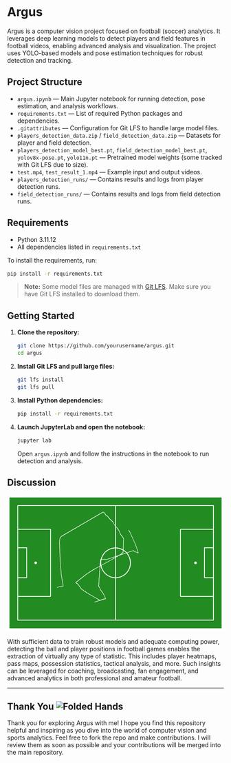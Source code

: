 # Argus

Argus is a computer vision project focused on football (soccer) analytics. It leverages deep learning models to detect players and field features in football videos, enabling advanced analysis and visualization. The project uses YOLO-based models and pose estimation techniques for robust detection and tracking.

## Project Structure

- `argus.ipynb` — Main Jupyter notebook for running detection, pose estimation, and analysis workflows.
- `requirements.txt` — List of required Python packages and dependencies.
- `.gitattributes` — Configuration for Git LFS to handle large model files.
- `players_detection_data.zip` / `field_detection_data.zip` — Datasets for player and field detection.
- `players_detection_model_best.pt`, `field_detection_model_best.pt`, `yolov8x-pose.pt`, `yolo11n.pt` — Pretrained model weights (some tracked with Git LFS due to size).
- `test.mp4`, `test_result_1.mp4` — Example input and output videos.
- `players_detection_runs/` — Contains results and logs from player detection runs.
- `field_detection_runs/` — Contains results and logs from field detection runs.

## Requirements

- Python 3.11.12
- All dependencies listed in `requirements.txt`

To install the requirements, run:
```sh
pip install -r requirements.txt
```

> **Note:** Some model files are managed with [Git LFS](https://git-lfs.github.com/). Make sure you have Git LFS installed to download them.

## Getting Started

1. **Clone the repository:**
   ```sh
   git clone https://github.com/yourusername/argus.git
   cd argus
   ```
2. **Install Git LFS and pull large files:**
   ```sh
   git lfs install
   git lfs pull
   ```
3. **Install Python dependencies:**
   ```sh
   pip install -r requirements.txt
   ```
4. **Launch JupyterLab and open the notebook:**
   ```sh
   jupyter lab
   ```
   Open `argus.ipynb` and follow the instructions in the notebook to run detection and analysis.

## Discussion

![Sample Output](output.png)

With sufficient data to train robust models and adequate computing power, detecting the ball and player positions in football games enables the extraction of virtually any type of statistic. This includes player heatmaps, pass maps, possession statistics, tactical analysis, and more. Such insights can be leveraged for coaching, broadcasting, fan engagement, and advanced analytics in both professional and amateur football.

---

## Thank You <img src="https://raw.githubusercontent.com/Tarikul-Islam-Anik/Animated-Fluent-Emojis/master/Emojis/Hand%20gestures/Folded%20Hands.png" alt="Folded Hands" width="20" height="20" />

Thank you for exploring Argus with me! I hope you find this repository helpful and inspiring as you dive into the world of computer vision and sports analytics. Feel free to fork the repo and make contributions. I will review them as soon as possible and your contributions will be merged into the main repository.
